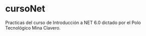 # cursoNet
Practicas del curso de Introducción a NET 6.0 dictado por el Polo Tecnológico Mina Clavero. 

